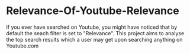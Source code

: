 # Relevance-Of-Youtube-Relevance

If you ever have searched on Youtube, you might have noticed that by default the seach filter is set to "Relevance".
This project aims to analyse the top search results which a user may get upon searching anything on Youtube.com
